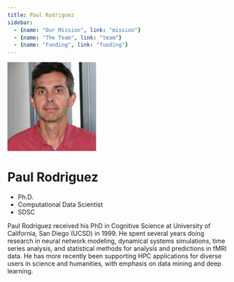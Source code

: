 ```yaml
---
title: Paul Rodriguez
sidebar: 
  - {name: "Our Mission", link: "mission"}
  - {name: "The Team", link: "team"}
  - {name: "Funding", link: "funding"}
---
```


![](images/PaulRodriguez.jpeg)
# Paul Rodriguez
- Ph.D.
- Computational Data Scientist
- SDSC

Paul Rodriguez received his PhD in Cognitive Science at University of California, San Diego (UCSD) in 1999. He spent several years doing research in neural network modeling, dynamical systems simulations, time series analysis, and statistical methods for analysis and predictions in fMRI data. He has more recently been supporting HPC applications for diverse users in science and humanities, with emphasis on data mining and deep learning.